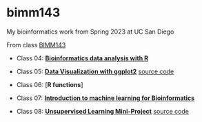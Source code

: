 # bimm143
My bioinformatics work from Spring 2023 at UC San Diego

From class [BIMM143](https://bioboot.github.io/bimm143_S23/schedule/#11)

- Class 04: [**Bioinformatics data analysis with R**](https://github.com/nataliek13/bimm143/blob/main/class04/class04.pdf)

- Class 05: [**Data Visualization with ggplot2**](https://github.com/nataliek13/bimm143/blob/main/class05/class05.pdf) [source code](https://github.com/nataliek13/bimm143/blob/main/class05/class05.qmd)

- Class 06: [**R functions**]

- Class 07: [**Introduction to machine learning for Bioinformatics**](https://github.com/nataliek13/bimm143/blob/main/class07/class07.pdf)

- Class 08: [**Unsupervised Learning Mini-Project**](https://github.com/nataliek13/bimm143/blob/main/class%2008%3A%20marchine%20learning/class08.pdf) [source code](https://github.com/nataliek13/bimm143/blob/main/class%2008%3A%20marchine%20learning/class08.qmd)
